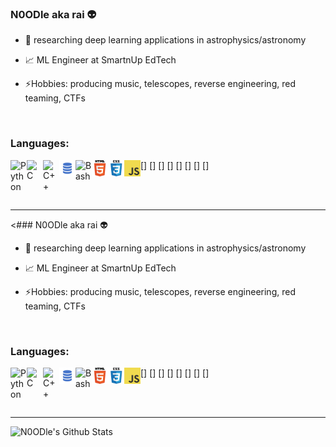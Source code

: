 ### N0ODle aka rai 👽

- 🔭 researching deep learning applications in astrophysics/astronomy

- 📈 ML Engineer at SmartnUp EdTech

- ⚡️Hobbies: producing music, telescopes, reverse engineering, red teaming, CTFs


<br />

### Languages:


[<img align="left" alt="Python" width="26px" src="/Users/royce.moon/Downloads/python.jpeg" />]
[<img align="left" alt="C" width="26px" src="/Users/royce.moon/Downloads/C++.png" />]
[<img align="left" alt="C++" width="26px" src="/Users/royce.moon/Downloads/C++.png" />]
[<img align="left" alt="SQL" width="26px" src="https://raw.githubusercontent.com/github/explore/80688e429a7d4ef2fca1e82350fe8e3517d3494d/topics/sql/sql.png" />]
[<img align="left" alt="Bash" width="26px" src="/Users/royce.moon/Downloads/bash.png" />]
[<img align="left" alt="HTML5" width="26px" src="https://raw.githubusercontent.com/github/explore/80688e429a7d4ef2fca1e82350fe8e3517d3494d/topics/html/html.png" />]
[<img align="left" alt="CSS3" width="26px" src="https://raw.githubusercontent.com/github/explore/80688e429a7d4ef2fca1e82350fe8e3517d3494d/topics/css/css.png" />]
[<img align="left" alt="JavaScript" width="26px" src="https://raw.githubusercontent.com/github/explore/80688e429a7d4ef2fca1e82350fe8e3517d3494d/topics/javascript/javascript.png" />]



<br />
<br />

---

<### N0ODle aka rai 👽

- 🔭 researching deep learning applications in astrophysics/astronomy

- 📈 ML Engineer at SmartnUp EdTech

- ⚡️Hobbies: producing music, telescopes, reverse engineering, red teaming, CTFs


<br />

### Languages:


[<img align="left" alt="Python" width="26px" src="/Users/royce.moon/Downloads/python.jpeg" />]
[<img align="left" alt="C" width="26px" src="/Users/royce.moon/Downloads/C++.png" />]
[<img align="left" alt="C++" width="26px" src="/Users/royce.moon/Downloads/C++.png" />]
[<img align="left" alt="SQL" width="26px" src="https://raw.githubusercontent.com/github/explore/80688e429a7d4ef2fca1e82350fe8e3517d3494d/topics/sql/sql.png" />]
[<img align="left" alt="Bash" width="26px" src="/Users/royce.moon/Downloads/bash.png" />]
[<img align="left" alt="HTML5" width="26px" src="https://raw.githubusercontent.com/github/explore/80688e429a7d4ef2fca1e82350fe8e3517d3494d/topics/html/html.png" />]
[<img align="left" alt="CSS3" width="26px" src="https://raw.githubusercontent.com/github/explore/80688e429a7d4ef2fca1e82350fe8e3517d3494d/topics/css/css.png" />]
[<img align="left" alt="JavaScript" width="26px" src="https://raw.githubusercontent.com/github/explore/80688e429a7d4ef2fca1e82350fe8e3517d3494d/topics/javascript/javascript.png" />]



<br />
<br />

---

<img align="left" alt="N0ODle's Github Stats" src="https://github-readme-stats.vercel.app/api?username=N0ODle&show_icons=true&hide_border=true&include_all_commits=true&count_private=true&theme=synthwave" />
